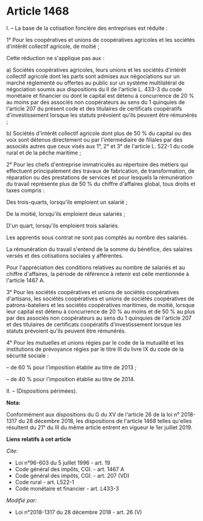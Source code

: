 # Article 1468

I. – La base de la cotisation foncière des entreprises est réduite :

1° Pour les coopératives et unions de coopératives agricoles et les sociétés d'intêrêt collectif agricole, de moitié ;

Cette réduction ne s'applique pas aux :

a) Sociétés coopératives agricoles, leurs unions et les sociétés d'intérêt collectif agricole dont les parts sont admises aux
négociations sur un marché réglementé ou offertes au public sur un système multilatéral de négociation soumis aux
dispositions du II de l'article L. 433-3 du code monétaire et financier ou dont le capital est détenu à concurrence de 20 %
au moins par des associés non coopérateurs au sens du 1 quinquies de l'article 207 du présent code et des titulaires de
certificats coopératifs d'investissement lorsque les statuts prévoient qu'ils peuvent être rémunérés ;

b) Sociétés d'intérêt collectif agricole dont plus de 50 % du capital ou des voix sont détenus directement ou par
l'intermédiaire de filiales par des associés autres que ceux visés aux 1°, 2° et 3° de l'article L. 522-1 du code rural et de
la pêche maritime ;

2° Pour les chefs d'entreprise immatriculés au répertoire des métiers qui effectuent principalement des travaux de
fabrication, de transformation, de réparation ou des prestations de services et pour lesquels la rémunération du travail
représente plus de 50 % du chiffre d'affaires global, tous droits et taxes compris :

Des trois-quarts, lorsqu'ils emploient un salarié ;

De la moitié, lorsqu'ils emploient deux salariés ;

D'un quart, lorsqu'ils emploient trois salariés.

Les apprentis sous contrat ne sont pas comptés au nombre des salariés.

La rémunération du travail s'entend de la somme du bénéfice, des salaires versés et des cotisations sociales y afférentes.

Pour l'appréciation des conditions relatives au nombre de salariés et au chiffre d'affaires, la période de référence à
retenir est celle mentionnée à l'article 1467 A.

3° Pour les sociétés coopératives et unions de sociétés coopératives d'artisans, les sociétés coopératives et unions de
sociétés coopératives de patrons-bateliers et les sociétés coopératives maritimes, de moitié, lorsque leur capital est détenu
à concurrence de 20 % au moins et de 50 % au plus par des associés non coopérateurs au sens du 1 quinquies de l'article 207
et des titulaires de certificats coopératifs d'investissement lorsque les statuts prévoient qu'ils peuvent être rémunérés.

4° Pour les mutuelles et unions régies par le code de la mutualité et les institutions de prévoyance régies par le titre III
du livre IX du code de la sécurité sociale :

– de 60 % pour l'imposition établie au titre de 2013 ;

– de 40 % pour l'imposition établie au titre de 2014.

II. – (Dispositions périmées).

**Nota:**

Conformément aux dispositions du G du XV de l'article 26 de la loi n° 2018-1317 du 28 décembre 2018, les dispositions de
l'article 1468 telles qu'elles résultent du 21° du III du même article entrent en vigueur le 1er juillet 2019.

**Liens relatifs à cet article**

_Cite_:

  - Loi n°96-603 du 5 juillet 1996 - art. 19
  - Code général des impôts, CGI. - art. 1467 A
  - Code général des impôts, CGI. - art. 207 (VD)
  - Code rural - art. L522-1
  - Code monétaire et financier - art. L433-3

_Modifié par_:

  - Loi n°2018-1317 du 28 décembre 2018 - art. 26 (V)
